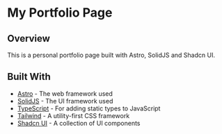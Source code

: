 # My Portfolio Page

## Overview

This is a personal portfolio page built with Astro, SolidJS and Shadcn UI.

## Built With

- [Astro](https://astro.build/) - The web framework used
- [SolidJS](https://www.solidjs.com/) - The UI framework used
- [TypeScript](https://www.typescriptlang.org/) - For adding static types to
  JavaScript
- [Tailwind](https://tailwindcss.com/) - A utility-first CSS framework
- [Shadcn UI](https://shadcn-solid.com/) - A collection of UI components
